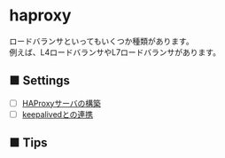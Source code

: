 # haproxy
ロードバランサといってもいくつか種類があります。  
例えば、L4ロードバランサやL7ロードバランサがあります。
## ■ Settings
- [ ] [HAProxyサーバの構築](https://github.com/thetaru/memorandum/tree/master/OS/Linux/CentOS8/haproxy/haproxy_server)
- [ ] [keepalivedとの連携]()
## ■ Tips
